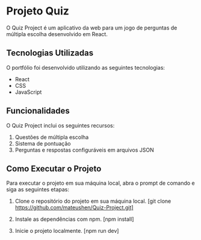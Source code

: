 # Projeto Quiz

O Quiz Project é um aplicativo da web para um jogo de perguntas de múltipla escolha desenvolvido em React.

## Tecnologias Utilizadas

O portfólio foi desenvolvido utilizando as seguintes tecnologias:

- React
- CSS
- JavaScript

## Funcionalidades

O Quiz Project inclui os seguintes recursos:

1. Questões de múltipla escolha
2. Sistema de pontuação
3. Perguntas e respostas configuráveis em arquivos JSON

## Como Executar o Projeto

Para executar o projeto em sua máquina local, abra o prompt de comando e siga as seguintes etapas:

1. Clone o repositório do projeto em sua máquina local.
[git clone https://github.com/mateushen/Quiz-Project.git]

2. Instale as dependências com npm.
[npm install]

3. Inicie o projeto localmente.
[npm run dev]
